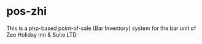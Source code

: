# pos-zhi
This is a php-based point-of-sale (Bar Inventory) system for the bar unit of Zee Holiday Inn &amp; Suite LTD
